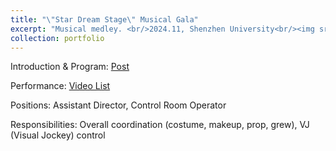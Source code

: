 ```yaml
---
title: "\"Star Dream Stage\" Musical Gala"
excerpt: "Musical medley. <br/>2024.11, Shenzhen University<br/><img src='./asset/star_drream_stage.png'>"
collection: portfolio
---
```


Introduction & Program: [Post](https://mp.weixin.qq.com/s?__biz=MzkxMTYyODk0Nw==&mid=2247494923&idx=1&sn=6952a25bc2c8b570b6177adbf7b2c98f&scene=21#wechat_redirect)

Performance: [Video List](https://space.bilibili.com/407602233/lists/4291943?type=season)

Positions: Assistant Director, Control Room Operator

Responsibilities: Overall coordination (costume, makeup, prop, grew), VJ (Visual Jockey) control



